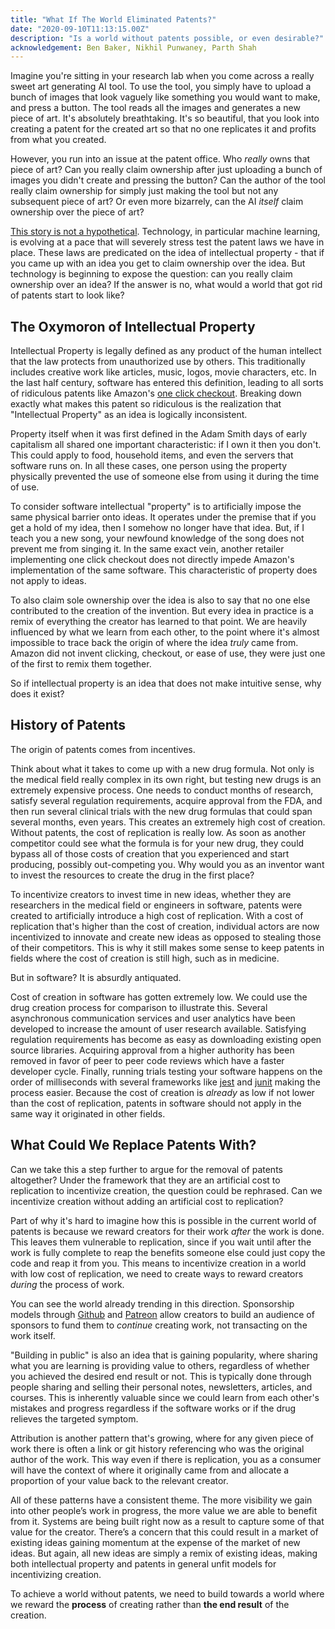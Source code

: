 ```yaml
---
title: "What If The World Eliminated Patents?"
date: "2020-09-10T11:13:15.00Z"
description: "Is a world without patents possible, or even desirable?"
acknowledgement: Ben Baker, Nikhil Punwaney, Parth Shah
---
```


Imagine you're sitting in your research lab when you come across a really sweet art generating AI tool. To use the tool, you simply have to upload a bunch of images that look vaguely like something you would want to make, and press a button. The tool reads all the images and generates a new piece of art. It's absolutely breathtaking. It's so beautiful, that you look into creating a patent for the created art so that no one replicates it and profits from what you created. 

However, you run into an issue at the patent office. Who _really_ owns that piece of art? Can you really claim ownership after just uploading a bunch of images you didn't create and pressing the button? Can the author of the tool really claim ownership for simply just making the tool but not any subsequent piece of art? Or even more bizarrely, can the AI _itself_ claim ownership over the piece of art?

[This story is not a hypothetical](https://legal-patent.com/international-intellectual-property/artificial-intelligence-creates-art-patentable/). Technology, in particular machine learning, is evolving at a pace that will severely stress test the patent laws we have in place. These laws are predicated on the idea of intellectual property - that if you came up with an idea you get to claim ownership over the idea. But technology is beginning to expose the question: can you really claim ownership over an idea? If the answer is no, what would a world that got rid of patents start to look like?

## The Oxymoron of Intellectual Property
Intellectual Property is legally defined as any product of the human intellect that the law protects from unauthorized use by others. This traditionally includes creative work like articles, music, logos, movie characters, etc. In the last half century, software has entered this definition, leading to all sorts of ridiculous patents like Amazon's [one click checkout](https://digiday.com/marketing/end-era-amazons-one-click-buying-patent-finally-expires). Breaking down exactly what makes this patent so ridiculous is the realization that "Intellectual Property" as an idea is logically inconsistent.

Property itself when it was first defined in the Adam Smith days of early capitalism all shared one important characteristic: if I own it then you don't. This could apply to food, household items, and even the servers that software runs on. In all these cases, one person using the property physically prevented the use of someone else from using it during the time of use. 

To consider software intellectual "property" is to artificially impose the same physical barrier onto ideas. It operates under the premise that if you get a hold of my idea, then I somehow no longer have that idea. But, if I teach you a new song, your newfound knowledge of the song does not prevent me from singing it. In the same exact vein, another retailer implementing one click checkout does not directly impede Amazon's implementation of the same software. This characteristic of property does not apply to ideas.

To also claim sole ownership over the idea is also to say that no one else contributed to the creation of the invention. But every idea in practice is a remix of everything the creator has learned to that point. We are heavily influenced by what we learn from each other, to the point where it's almost impossible to trace back the origin of where the idea _truly_ came from. Amazon did not invent clicking, checkout, or ease of use, they were just one of the first to remix them together.

So if intellectual property is an idea that does not make intuitive sense, why does it exist?

## History of Patents
The origin of patents comes from incentives.

Think about what it takes to come up with a new drug formula. Not only is the medical field really complex in its own right, but testing new drugs is an extremely expensive process. One needs to conduct months of research, satisfy several regulation requirements, acquire approval from the FDA, and then run several clinical trials with the new drug formulas that could span several months, even years. This creates an extremely high cost of creation. Without patents, the cost of replication is really low. As soon as another competitor could see what the formula is for your new drug, they could bypass all of those costs of creation that you experienced and start producing, possibly out-competing you. Why would you as an inventor want to invest the resources to create the drug in the first place?

To incentivize creators to invest time in new ideas, whether they are researchers in the medical field or engineers in software, patents were created to artificially introduce a high cost of replication. With a cost of replication that's higher than the cost of creation, individual actors are now incentivized to innovate and create new ideas as opposed to stealing those of their competitors. This is why it still makes some sense to keep patents in fields where the cost of creation is still high, such as in medicine.

But in software? It is absurdly antiquated.

Cost of creation in software has gotten extremely low. We could use the drug creation process for comparison to illustrate this. Several asynchronous communication services and user analytics have been developed to increase the amount of user research available. Satisfying regulation requirements has become as easy as downloading existing open source libraries. Acquiring approval from a higher authority has been removed in favor of peer to peer code reviews which have a faster developer cycle. Finally, running trials testing your software happens on the order of milliseconds with several frameworks like [jest](https://jestjs.io/) and [junit](https://junit.org/junit5/) making the process easier. Because the cost of creation is _already_ as low if not lower than the cost of replication, patents in software should not apply in the same way it originated in other fields.

## What Could We Replace Patents With?
Can we take this a step further to argue for the removal of patents altogether? Under the framework that they are an artificial cost to replication to incentivize creation, the question could be rephrased. Can we incentivize creation without adding an artificial cost to replication?

Part of why it's hard to imagine how this is possible in the current world of patents is because we reward creators for their work _after_ the work is done. This leaves them vulnerable to replication, since if you wait until after the work is fully complete to reap the benefits someone else could just copy the code and reap it from you. This means to incentivize creation in a world with low cost of replication, we need to create ways to reward creators _during_ the process of work.

You can see the world already trending in this direction. Sponsorship models through [Github](https://github.com) and [Patreon](https://patreon.com) allow creators to build an audience of sponsors to fund them to _continue_ creating work, not transacting on the work itself. 

"Building in public" is also an idea that is gaining popularity, where sharing what you are learning is providing value to others, regardless of whether you achieved the desired end result or not. This is typically done through people sharing and selling their personal notes, newsletters, articles, and courses. This is inherently valuable since we could learn from each other's mistakes and progress regardless if the software works or if the drug relieves the targeted symptom.

Attribution is another pattern that's growing, where for any given piece of work there is often a link or git history referencing who was the original author of the work. This way even if there is replication, you as a consumer will have the context of where it originally came from and allocate a proportion of your value back to the relevant creator. 

All of these patterns have a consistent theme. The more visibility we gain into other people’s work in progress, the more value we are able to benefit from it. Systems are being built right now as a result to capture some of that value for the creator. There’s a concern that this could result in a market of existing ideas gaining momentum at the expense of the market of new ideas. But again, all new ideas are simply a remix of existing ideas, making both intellectual property and patents in general unfit models for incentivizing creation.

To achieve a world without patents, we need to build towards a world where we reward the **process** of creating rather than **the end result** of the creation. 
